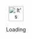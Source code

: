 <div align="center">
	<br>
	<br>
	<br>
	<br>
	<img src="https://enterprise.github.com/assets/spinners/octocat-spinner-128-26a44333917854c6794d55eac947b1277fced54f1f60c5df5d93431db8753bc5.gif" alt="It's never gonna load" title="It's never gonna load" width="40" height="40">
	<p>Loading</p>
	<br>
	<br>
	<br>
	<br>
</div>
